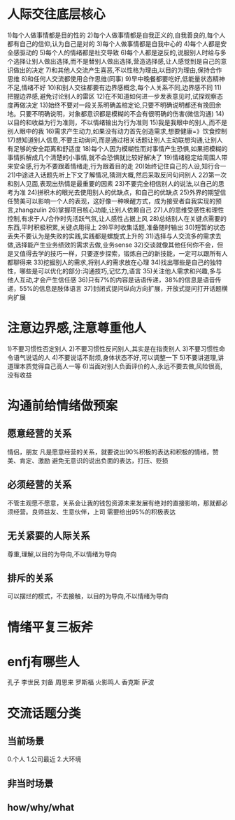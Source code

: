 # 人际交往底层核心
1)每个人做事情都是目的性的
2)每个人做事情都是自我正义的,自我善良的,每个人都有自己的信仰,认为自己是对的
3)每个人做事情都是自我中心的
4)每个人都是安全感驱动的
5)每个人的情绪都是社交导致
6)每个人都是逆反的,说服别人时给与多个选择让别人做出选择,而不是替别人做出选择,营造选择感,让人感觉到是自己的意识做出的决定
7)和其他人交流产生喜恶,不以性格为理由,以目的为理由,保持合作思维
8)和任何人交流都使用合作思维(同事)
9)早中晚餐都要吃好,低能量状态精神不足,情绪不好
10)和别人交往都要有边界感概念,每个人关系不同,边界感不同
11)把握边界感,避免讨论别人的雷区
12)在不知道如何进一步发表意见时,试探观察态度再做决定
13)始终不要对一段关系明确盖棺定论,只要不明确说明都还有挽回余地。只要不明确说明，对象都意识都是模糊的不会有很明确的伤害(微信沟通)
14)以目的和收益为行为准则，不以情绪输出为行为准则
15)我是我眼中的别人,而不是别人眼中的我
16)需求产生动力,如果没有动力首先创造需求,想要健康=》饮食控制
17)想知道别人信息,不要主动询问,而是通过相关话题让别人主动联想沟通,让别人有足够的安全距离和舒适度
18)每个人因为模糊性而对事情产生恐惧,如果把模糊的事情拆解成几个清楚的小事情,就不会恐惧就比较好解决了
19)情绪稳定给周围人带来安全感,行为不要跟着情绪走,行为跟着目的走
20)始终记住自己的人设,知行合一
21)中途进入话题先听上下文了解情况,猜测大概,然后采取反问句问别人
22)第一次和别人见面,表现出热情是最重要的因素
23)不要完全相信别人的说法,以自己的思考为准
24)拼积木的眼光去使用别人的优缺点，和自己的优缺点
25)外界的期望信任赞美可以影响一个人的表现，这好像一种唤醒方式，成为接受者自我实现的预言,zhangzulin
26)掌握项目核心功能,让别人依赖自己
27)人的思维受感性和理性控制,有求于人/合作时先活跃气氛,让人感性占据上风
28)总结别人在关键点需要的东西,平时积极积累,关键点用得上
29)平时收集话题,准备随时输出
30)短暂的状态丢失不要认为是失败的实践,实践都是螺旋式上升的
31)选择与人交流多的需求去做,选择能产生业务绩效的需求去做,业务sense
32)交谈就像其他任何你不会，但是又值得去学的技巧一样，只要逐步探索，锻炼自己的新技能，一定可以跟所有人都聊得来
33)挖掘别人的需求,将别人的需求放在心理
34)找出哪些是自己的独特性，哪些是可以优化的部分:沟通技巧,记忆力,语言
35)关注他人需求和兴趣,多与他人互动,才会产生信任感
36)只有7%的内容是话语传递，38%的信息是语音传递，55%的信息是肢体语言
37)封闭式提问纵向方向扩展，开放式提问打开话题横向扩展
# 注意边界感,注意尊重他人
1)不要习惯性否定别人
2)不要习惯性反问别人,其实是在指责别人
3)不要习惯性命令语气说话的人
4)不要说话不耐烦,身体状态不好,可以调整一下
5)不要讲道理,讲道理本质觉得自己高人一等
6)当面对别人负面评价的人,永远不要去做,风险很高,没有收益

# 沟通前给情绪做预案
## 愿意经营的关系
情侣，朋友
凡是愿意经营的关系，就要说出90%积极的表达和积极的情绪，赞美、肯定、激励
避免无意识的说出负面的表达，打压、贬损
## 必须经营的关系
不管主观愿不愿意，关系会让我的钱包资源未来发展有绝对的直接影响，那就都必须经营。良师益友、生意伙伴，上司
需要给出95%的积极表达
## 无关紧要的人际关系
尊重,理解,以目的为导向,不以情绪为导向
## 排斥的关系
可以摆烂的模式，不去接触，以目的为导向,不以情绪为导向

# 情绪平复三板斧

# enfj有哪些人
孔子
李世民
刘备
周恩来
罗斯福
火影鸣人
香克斯
萨波

# 交流话题分类
## 当前场景
0.个人
1.公司最近
2.大环境



## 非当时场景

## how/why/what